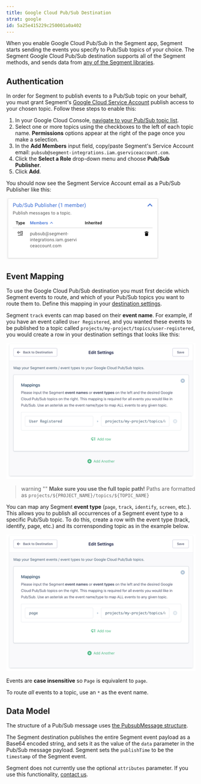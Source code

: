 ```yaml
---
title: Google Cloud Pub/Sub Destination
strat: google
id: 5a25e415229c250001a0a402
---
```

When you enable Google Cloud Pub/Sub in the Segment app, Segment starts sending the events you specify to Pub/Sub topics of your choice. The Segment Google Cloud Pub/Sub destination supports all of the Segment methods, and sends data from [any of the Segment libraries](/docs/connections/sources/catalog/).

## Authentication

In order for Segment to publish events to a Pub/Sub topic on your behalf, you must grant Segment's [Google Cloud Service Account](https://cloud.google.com/iam/docs/understanding-service-accounts) publish access to your chosen topic. Follow these steps to enable this:

1. In your Google Cloud Console, [navigate to your Pub/Sub topic list](https://console.cloud.google.com/cloudpubsub/topicList).
2. Select one or more topics using the checkboxes to the left of each topic name. **Permissions** options appear at the right of the page once you make a selection.
3. In the **Add Members** input field, copy/paste Segment's Service Account email: `pubsub@segment-integrations.iam.gserviceaccount.com`.
4. Click the **Select a Role** drop-down menu and choose **Pub/Sub Publisher**.
5. Click **Add**.

You should now see the Segment Service Account email as a Pub/Sub Publisher like this:

![track event mapping screenshot](images/publisher.png)

## Event Mapping

To use the Google Cloud Pub/Sub destination you must first decide which Segment events to route, and which of your Pub/Sub topics you want to route them to. Define this mapping in your [destination settings](#settings).

Segment `track` events can map based on their **event name**. For example, if you have an event called `User Registered`, and you wanted these events to be published to a topic called `projects/my-project/topics/user-registered`, you would create a row in your destination settings that looks like this:

![track event mapping screenshot](images/track_mapping.png)

> warning ""
> **Make sure you use the full topic path!** Paths are formatted as `projects/${PROJECT_NAME}/topics/${TOPIC_NAME}`

You can map any Segment **event type** (`page`, `track`, `identify`, `screen`, etc.). This allows you to publish all occurrences of a Segment event type to a specific Pub/Sub topic. To do this, create a row with the event type (track, identify, page, etc.) and its corrensponding topic as in the example below.

![page event mapping screenshot](images/page_mapping.png)

Events are **case insensitive** so `Page` is equivalent to `page`.

To route _all_ events to a topic, use an `*` as the event name.

## Data Model

The structure of a Pub/Sub message uses [the PubsubMessage structure](https://cloud.google.com/pubsub/docs/reference/rest/v1/PubsubMessage).

The Segment destination publishes the entire Segment event payload as a Base64 encoded string, and sets it as the value of the `data` parameter in the Pub/Sub message payload. Segment sets the `publishTime` to be the `timestamp` of the Segment event.

Segment does not currently use the optional `attributes` parameter. If you use this functionality, [contact us](https://segment.com/help/contact).
